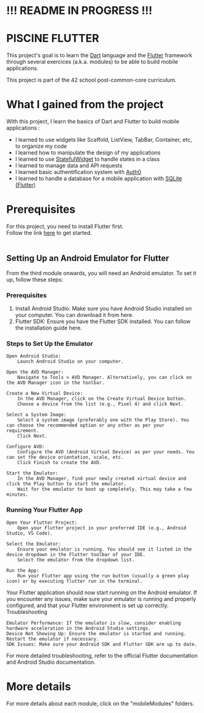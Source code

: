 # !!! README IN PROGRESS !!! #

# PISCINE FLUTTER
This project's goal is to learn the [Dart](https://dart.dev/) language and the [Flutter](https://flutter.dev/) framework through several exercices (a.k.a. modules) to be able to build mobile applications. <br />

This project is part of the 42 school post-common-core curriculum.

# What I gained from the project

With this project, I learn the basics of Dart and Flutter to build mobile applications : <br />
- I learned to use widgets like Scaffold, ListView, TabBar, Container, etc, to organize my code
- I learned how to manipulate the design of my applications
- I learned to use [StatefulWidget](https://api.flutter.dev/flutter/widgets/StatefulWidget-class.html) to handle states in a class
- I learned to manage data and API requests
- I learned basic authentification system with [Auth0](https://auth0.com/)
- I learned to handle a database for a mobile application with [SQLite (Flutter)](https://docs.flutter.dev/cookbook/persistence/sqlite)

# Prerequisites

For this project, you need to install Flutter first. <br />
Follow the link [here](https://docs.flutter.dev/get-started/install) to get started. <br />
<br />

## Setting Up an Android Emulator for Flutter

From the third module onwards, you will need an Android emulator. To set it up, follow these steps:

### Prerequisites

1) Install Android Studio: Make sure you have Android Studio installed on your computer. You can download it from here.
2) Flutter SDK: Ensure you have the Flutter SDK installed. You can follow the installation guide here.

### Steps to Set Up the Emulator

    Open Android Studio:
        Launch Android Studio on your computer.

    Open the AVD Manager:
        Navigate to Tools > AVD Manager. Alternatively, you can click on the AVD Manager icon in the toolbar.

    Create a New Virtual Device:
        In the AVD Manager, click on the Create Virtual Device button.
        Choose a device from the list (e.g., Pixel 4) and click Next.

    Select a System Image:
        Select a system image (preferably one with the Play Store). You can choose the recommended option or any other as per your requirement.
        Click Next.

    Configure AVD:
        Configure the AVD (Android Virtual Device) as per your needs. You can set the device orientation, scale, etc.
        Click Finish to create the AVD.

    Start the Emulator:
        In the AVD Manager, find your newly created virtual device and click the Play button to start the emulator.
        Wait for the emulator to boot up completely. This may take a few minutes.

### Running Your Flutter App

    Open Your Flutter Project:
        Open your Flutter project in your preferred IDE (e.g., Android Studio, VS Code).

    Select the Emulator:
        Ensure your emulator is running. You should see it listed in the device dropdown in the Flutter toolbar of your IDE.
        Select the emulator from the dropdown list.

    Run the App:
        Run your Flutter app using the run button (usually a green play icon) or by executing flutter run in the terminal.

Your Flutter application should now start running on the Android emulator. If you encounter any issues, make sure your emulator is running and properly configured, and that your Flutter environment is set up correctly.
Troubleshooting

    Emulator Performance: If the emulator is slow, consider enabling hardware acceleration in the Android Studio settings.
    Device Not Showing Up: Ensure the emulator is started and running. Restart the emulator if necessary.
    SDK Issues: Make sure your Android SDK and Flutter SDK are up to date.

For more detailed troubleshooting, refer to the official Flutter documentation and Android Studio documentation.

# More details

For more details about each module, click on the "mobileModules" folders.
